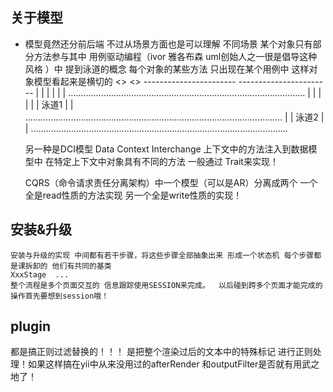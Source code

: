

关于模型
---------------
-   模型竟然还分前后端  不过从场景方面也是可以理解 不同场景 某个对象只有部分方法参与其中
    用例驱动编程（ivor 雅各布森 uml创始人之一很是倡导这种风格 ）中 提到泳道的概念 每个对象的某些方法 只出现在某个用例中
    这样对象模型看起来是横切的
                      <<class1 >>                           <<class2>>
                -----------------------                 -----------------------
                |                     |                |                     |
                                                       |                     |
                ..............................................................................................
                |                     |                |                     |
                                                       |                     |           泳道1
                |                     |
                ......................................................................................................
                |                     |                                                  泳道2
                |                     |
                ......................................................................................................

    另一种是DCI模型   Data Context Interchange  上下文中的方法注入到数据模型中  在特定上下文中对象具有不同的方法
    一般通过 Trait来实现！

    CQRS（命令请求责任分离架构）中一个模型（可以是AR）分离成两个 一个全是read性质的方法实现 另一个全是write性质的实现！


安装&升级
-------------
    安装与升级的实现 中间都有若干步骤，将这些步骤全部抽象出来 形成一个状态机 每个步骤都是课拆卸的 他们有共同的基类
    XxxStage  ...
    整个流程是多个页面交互的 信息跟踪使用SESSION来完成。  以后碰到跨多个页面才能完成的操作首先要想到session哦！


plugin
--------
都是搞正则过滤替换的！！！  是把整个渲染过后的文本中的特殊标记 进行正则处理！如果这样搞在yii中从来没用过的afterRender
和outputFilter是否就有用武之地了！